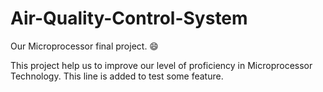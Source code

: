 # Air-Quality-Control-System
Our Microprocessor final project. :smile:

This project help us to improve our level of proficiency in Microprocessor Technology.
This line is added to test some feature.
